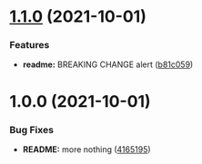 # [1.1.0](https://github.com/kkyeboah/semantic-release-test/compare/v1.0.0...v1.1.0) (2021-10-01)


### Features

* **readme:** BREAKING CHANGE alert ([b81c059](https://github.com/kkyeboah/semantic-release-test/commit/b81c0590c0399539f129679b932ba0acfb063695))

# 1.0.0 (2021-10-01)


### Bug Fixes

* **README:** more nothing ([4165195](https://github.com/kkyeboah/semantic-release-test/commit/4165195473e0b320f009031ad08ba42866a5bcf7))
